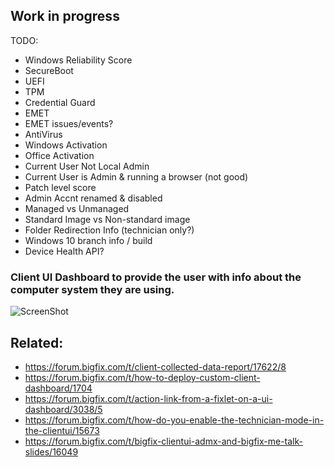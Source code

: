 ## Work in progress

TODO:
- Windows Reliability Score
- SecureBoot
- UEFI
- TPM
- Credential Guard
- EMET
- EMET issues/events?
- AntiVirus
- Windows Activation
- Office Activation
- Current User Not Local Admin
- Current User is Admin & running a browser (not good)
- Patch level score
- Admin Accnt renamed & disabled
- Managed vs Unmanaged
- Standard Image vs Non-standard image
- Folder Redirection Info (technician only?)
- Windows 10 branch info / build
- Device Health API?

### Client UI Dashboard to provide the user with info about the computer system they are using.

![ScreenShot](http://jgstew.github.io/images/BigFix_ClientUI_Dashboard_Info_WorkInProgress.PNG)

## Related:

- https://forum.bigfix.com/t/client-collected-data-report/17622/8
- https://forum.bigfix.com/t/how-to-deploy-custom-client-dashboard/1704
- https://forum.bigfix.com/t/action-link-from-a-fixlet-on-a-ui-dashboard/3038/5
- https://forum.bigfix.com/t/how-do-you-enable-the-technician-mode-in-the-clientui/15673
- https://forum.bigfix.com/t/bigfix-clientui-admx-and-bigfix-me-talk-slides/16049

